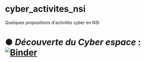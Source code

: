 # cyber_activites_nsi
Quelques propositions d'activités cyber en NSI

# ● *Découverte du Cyber espace* : [![Binder](https://mybinder.org/badge_logo.svg)](https://mybinder.org/v2/gh/niugerfl/HEAD?urlpath=%2Fnotebooks%2Fcyberespace%2Fcyberespace.ipynb)
